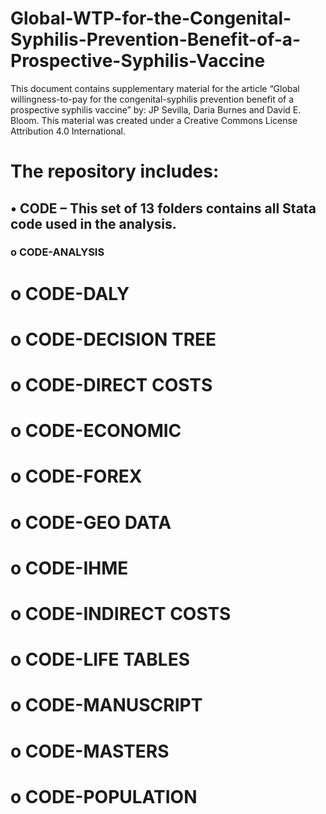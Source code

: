 # Global-WTP-for-the-Congenital-Syphilis-Prevention-Benefit-of-a-Prospective-Syphilis-Vaccine
This document contains supplementary material for the article “Global willingness-to-pay for the congenital-syphilis prevention benefit of a prospective syphilis vaccine” by: JP Sevilla, Daria Burnes and David E. Bloom. This material was created under a Creative Commons License Attribution 4.0 International.
# The repository includes:
##    •	CODE – This set of 13 folders contains all Stata code used in the analysis.
  ###    o	CODE-ANALYSIS     
  #  o	CODE-DALY         
  #  o	CODE-DECISION TREE
  #  o	CODE-DIRECT COSTS 
  #  o	CODE-ECONOMIC     
  #  o	CODE-FOREX        
  #  o	CODE-GEO DATA     
  #  o	CODE-IHME         
  #  o	CODE-INDIRECT COSTS
  #  o	CODE-LIFE TABLES  
  #  o	CODE-MANUSCRIPT   
  #  o	CODE-MASTERS      
  #  o	CODE-POPULATION  
